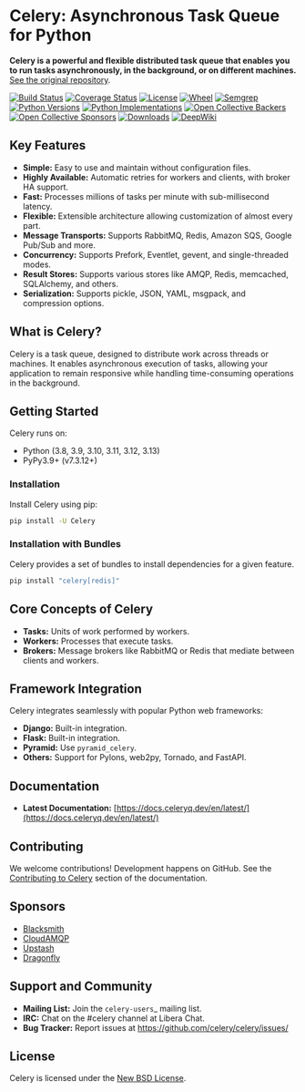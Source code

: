 <!-- ALL-IN-ONE SEO META DESCRIPTION -->
# Celery: Asynchronous Task Queue for Python

**Celery is a powerful and flexible distributed task queue that enables you to run tasks asynchronously, in the background, or on different machines.** [See the original repository](https://github.com/celery/celery).

[![Build Status](https://github.com/celery/celery/actions/workflows/python-package.yml/badge.svg)](https://github.com/celery/celery/actions/workflows/python-package.yml)
[![Coverage Status](https://codecov.io/github/celery/celery/coverage.svg?branch=main)](https://codecov.io/github/celery/celery?branch=main)
[![License](https://img.shields.io/pypi/l/celery.svg)](https://opensource.org/licenses/BSD-3-Clause)
[![Wheel](https://img.shields.io/pypi/wheel/celery.svg)](https://pypi.org/project/celery/)
[![Semgrep](https://img.shields.io/badge/semgrep-security-green.svg)](https://go.semgrep.dev/home)
[![Python Versions](https://img.shields.io/pypi/pyversions/celery.svg)](https://pypi.org/project/celery/)
[![Python Implementations](https://img.shields.io/pypi/implementation/celery.svg)](https://pypi.org/project/celery/)
[![Open Collective Backers](https://opencollective.com/celery/backers/badge.svg)](https://opencollective.com/celery#backers)
[![Open Collective Sponsors](https://opencollective.com/celery/sponsors/badge.svg)](https://opencollective.com/celery#sponsors)
[![Downloads](https://pepy.tech/badge/celery)](https://pepy.tech/project/celery)
[![DeepWiki](https://devin.ai/assets/deepwiki-badge.png)](https://deepwiki.com/celery/celery)
<!-- /ALL-IN-ONE SEO META DESCRIPTION -->

## Key Features

*   **Simple:** Easy to use and maintain without configuration files.
*   **Highly Available:** Automatic retries for workers and clients, with broker HA support.
*   **Fast:** Processes millions of tasks per minute with sub-millisecond latency.
*   **Flexible:** Extensible architecture allowing customization of almost every part.
*   **Message Transports:** Supports RabbitMQ, Redis, Amazon SQS, Google Pub/Sub and more.
*   **Concurrency:** Supports Prefork, Eventlet, gevent, and single-threaded modes.
*   **Result Stores:** Supports various stores like AMQP, Redis, memcached, SQLAlchemy, and others.
*   **Serialization:** Supports pickle, JSON, YAML, msgpack, and compression options.

## What is Celery?

Celery is a task queue, designed to distribute work across threads or machines. It enables asynchronous execution of tasks, allowing your application to remain responsive while handling time-consuming operations in the background.

## Getting Started

Celery runs on:

*   Python (3.8, 3.9, 3.10, 3.11, 3.12, 3.13)
*   PyPy3.9+ (v7.3.12+)

### Installation

Install Celery using pip:

```bash
pip install -U Celery
```

### Installation with Bundles

Celery provides a set of bundles to install dependencies for a given feature.

```bash
pip install "celery[redis]"
```

## Core Concepts of Celery

*   **Tasks:** Units of work performed by workers.
*   **Workers:** Processes that execute tasks.
*   **Brokers:** Message brokers like RabbitMQ or Redis that mediate between clients and workers.

## Framework Integration

Celery integrates seamlessly with popular Python web frameworks:

*   **Django:** Built-in integration.
*   **Flask:** Built-in integration.
*   **Pyramid:** Use `pyramid_celery`.
*   **Others:** Support for Pylons, web2py, Tornado, and FastAPI.

## Documentation

*   **Latest Documentation:** [https://docs.celeryq.dev/en/latest/](https://docs.celeryq.dev/en/latest/)

## Contributing

We welcome contributions!  Development happens on GitHub.  See the [Contributing to Celery](https://docs.celeryq.dev/en/stable/contributing.html) section of the documentation.

## Sponsors

*   [Blacksmith](https://blacksmith.sh/)
*   [CloudAMQP](https://www.cloudamqp.com/)
*   [Upstash](http://upstash.com/?code=celery)
*   [Dragonfly](https://www.dragonflydb.io/)

## Support and Community

*   **Mailing List:** Join the `celery-users`_ mailing list.
*   **IRC:** Chat on the #celery channel at Libera Chat.
*   **Bug Tracker:**  Report issues at https://github.com/celery/celery/issues/

## License

Celery is licensed under the [New BSD License](https://opensource.org/licenses/BSD-3-Clause).